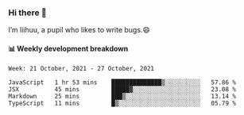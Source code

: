 ### Hi there 👋
I’m liihuu, a pupil who likes to write bugs.😄


#### 📊 Weekly development breakdown
<!--START_SECTION:waka-->
```text
Week: 21 October, 2021 - 27 October, 2021

JavaScript   1 hr 53 mins    ██████████████▒░░░░░░░░░░   57.86 % 
JSX          45 mins         █████▓░░░░░░░░░░░░░░░░░░░   23.08 % 
Markdown     25 mins         ███▒░░░░░░░░░░░░░░░░░░░░░   13.14 % 
TypeScript   11 mins         █▒░░░░░░░░░░░░░░░░░░░░░░░   05.79 % 
```
<!--END_SECTION:waka-->

<!--
**liihuu/liihuu** is a ✨ _special_ ✨ repository because its `README.md` (this file) appears on your GitHub profile.

Here are some ideas to get you started:

- 🔭 I’m currently working on ...
- 🌱 I’m currently learning ...
- 👯 I’m looking to collaborate on ...
- 🤔 I’m looking for help with ...
- 💬 Ask me about ...
- 📫 How to reach me: ...
- 😄 Pronouns: ...
- ⚡ Fun fact: ...
-->
